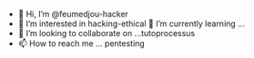 - 👋 Hi, I’m @feumedjou-hacker
- 👀 I’m interested in hacking-ethical 🌱 I’m currently learning ...
- 💞️ I’m looking to collaborate on ...tutoprocessus
- 📫 How to reach me ... pentesting

<!---
feumedjou/feumedjou is a ✨ special ✨ repository because its `README.md` (this file) appears on your GitHub profile.
You can click the Preview link to take a look at your changes.
--->
